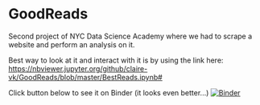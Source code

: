 # GoodReads
Second project of NYC Data Science Academy where we had to scrape a website and perform an analysis on it.

Best way to look at it and interact with it is by using the link here: https://nbviewer.jupyter.org/github/claire-vk/GoodReads/blob/master/BestReads.ipynb#

Click button below to see it on Binder (it looks even better...)
[![Binder](http://mybinder.org/badge.svg)](http://mybinder.org:/repo/claire-vk/goodreads)

